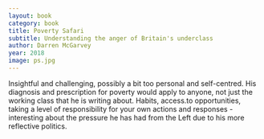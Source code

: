```yaml
---
layout: book
category: book
title: Poverty Safari
subtitle: Understanding the anger of Britain's underclass
author: Darren McGarvey
year: 2018
image: ps.jpg
---
```


Insightful and challenging, possibly a bit too personal and self-centred.   His diagnosis and prescription for poverty would apply to anyone, not just the working class that he is writing about.  Habits, access.to opportunities, taking a level of responsibility for your own actions and responses - interesting about the pressure he has had from the Left due to his more reflective politics.
